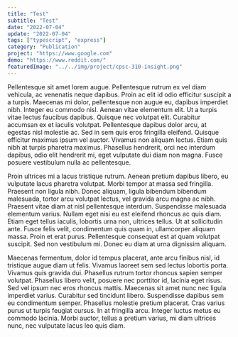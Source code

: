 ```yaml
---
title: "Test"
subtitle: "Test"
date: "2022-07-04"
update: "2022-07-04"
tags: ["typescript", "express"]
category: "Publication"
project: "https://www.google.com"
demo: "https://www.reddit.com/"
featuredImage: "../../img/project/cpsc-310-insight.png"
---
```


Pellentesque sit amet lorem augue. Pellentesque rutrum ex vel diam vehicula, ac venenatis neque dapibus. Proin ac elit id odio efficitur suscipit a a turpis. Maecenas mi dolor, pellentesque non augue eu, dapibus imperdiet nibh. Integer eu commodo nisl. Aenean vitae elementum elit. Ut a turpis vitae lectus faucibus dapibus. Quisque nec volutpat elit. Curabitur accumsan ex et iaculis volutpat. Pellentesque dapibus dolor arcu, at egestas nisl molestie ac. Sed in sem quis eros fringilla eleifend. Quisque efficitur maximus ipsum vel auctor. Vivamus non aliquam lectus. Etiam quis nibh at turpis pharetra maximus. Phasellus hendrerit, orci nec interdum dapibus, odio elit hendrerit mi, eget vulputate dui diam non magna. Fusce posuere vestibulum nulla ac pellentesque.

Proin ultrices mi a lacus tristique rutrum. Aenean pretium dapibus libero, eu vulputate lacus pharetra volutpat. Morbi tempor at massa sed fringilla. Praesent non ligula nibh. Donec aliquam, ligula bibendum bibendum malesuada, tortor arcu volutpat lectus, vel gravida arcu magna ac nibh. Praesent vitae diam at nisl pellentesque interdum. Suspendisse malesuada elementum varius. Nullam eget nisi eu est eleifend rhoncus ac quis diam. Etiam eget tellus iaculis, lobortis urna non, ultrices tellus. Ut at sollicitudin ante. Fusce felis velit, condimentum quis quam in, ullamcorper aliquam massa. Proin et erat purus. Pellentesque consequat est at quam volutpat suscipit. Sed non vestibulum mi. Donec eu diam at urna dignissim aliquam.

Maecenas fermentum, dolor id tempus placerat, ante arcu finibus nisl, id tristique augue diam ut felis. Vivamus laoreet sem sed lectus lobortis porta. Vivamus quis gravida dui. Phasellus rutrum tortor rhoncus sapien semper volutpat. Phasellus libero velit, posuere nec porttitor id, lacinia eget risus. Sed vel ipsum nec eros rhoncus mattis. Maecenas sit amet nunc nec ligula imperdiet varius. Curabitur sed tincidunt libero. Suspendisse dapibus sem eu condimentum semper. Phasellus molestie pretium placerat. Cras varius purus ut turpis feugiat cursus. In at fringilla arcu. Integer luctus metus eu commodo lacinia. Morbi auctor, tellus a pretium varius, mi diam ultrices nunc, nec vulputate lacus leo quis diam.

